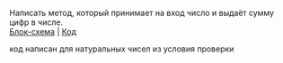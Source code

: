 Напиcать метод, который принимает на вход число и выдаёт сумму цифр в числе.  
[Блок-схема](alg.drawio.png) | [Код](Program.cs)


код написан для натуральных чисел из условия проверки